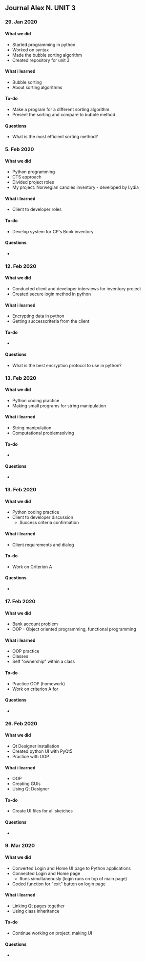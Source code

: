 Journal Alex N. UNIT 3
------------


### 29. Jan 2020

#### What we did
* Started programming in python
* Worked on syntax
* Made the bubble sorting algorithm
* Created repository for unit 3

#### What i learned
* Bubble sorting 
* About sorting algorithms

#### To-do
* Make a program for a different sorting algorithm
* Present the sorting and compare to bubble method

#### Questions
* What is the most efficient sorting method?

### 5. Feb 2020

#### What we did
* Python programming
* CTS approach
* Divided project roles
* My project: Norwegian candies inventory - developed by Lydia

#### What i learned
* Client to developer roles

#### To-do
* Develop system for CP's Book inventory

#### Questions
* 


### 12. Feb 2020

#### What we did
* Conducted client and developer interviews for inventory project
* Created secure login method in python

#### What i learned
* Encrypting data in python
* Getting successcriteria from the client

#### To-do
* 

#### Questions
* What is the best encryption protocol to use in python?


### 13. Feb 2020

#### What we did
* Python coding practice
* Making small programs for string manipulation

#### What i learned
* String manipulation
* Computational problemsolving

#### To-do
* 

#### Questions
* 


### 13. Feb 2020

#### What we did
* Python coding practice
* Client to developer discussion
  * Success criteria confirmation

#### What i learned
* Client requirements and dialog

#### To-do
* Work on Criterion A

#### Questions
* 


### 17. Feb 2020

#### What we did
* Bank account problem
 * OOP - Object oriented programming, functional programming

#### What i learned
* OOP practice
* Classes
* Self "ownership" within a class

#### To-do
* Practice OOP (homework)
* Work on criterion A for 

#### Questions
* 


### 26. Feb 2020

#### What we did
* Qt Designer installation
* Created python UI with PyQt5
* Practice with OOP

#### What i learned
* OOP
* Creating GUIs
* Using Qt Designer

#### To-do
* Create UI files for all sketches

#### Questions
* 


### 9. Mar 2020

#### What we did
* Converted Login and Home UI page to Python applications
* Connected Login and Home page
  * Runs simultaneously (login runs on top of main page)
* Coded function for "exit" button on login page

#### What i learned
* Linking Qt pages together
* Using class inheritance

#### To-do
* Continue working on project, making UI

#### Questions
* 

